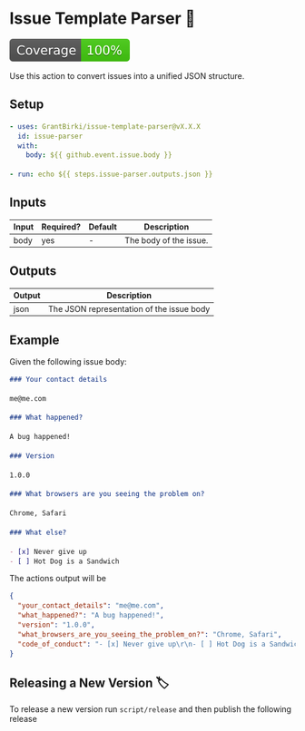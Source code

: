 # Issue Template Parser 📜

[![coverage](./badges/coverage.svg)](./badges/coverage.svg)

Use this action to convert issues into a unified JSON structure.

## Setup

```yaml
- uses: GrantBirki/issue-template-parser@vX.X.X
  id: issue-parser
  with:
    body: ${{ github.event.issue.body }}

- run: echo ${{ steps.issue-parser.outputs.json }}
```

## Inputs

| Input | Required? | Default | Description |
| ----- | --------- | ------- | ----------- |
| body | yes | - | The body of the issue. |

## Outputs

| Output | Description |
| ------ | ----------- |
| json | The JSON representation of the issue body |

## Example

Given the following issue body:

```md
### Your contact details

me@me.com

### What happened?

A bug happened!

### Version

1.0.0

### What browsers are you seeing the problem on?

Chrome, Safari

### What else?

- [x] Never give up
- [ ] Hot Dog is a Sandwich
```

The actions output will be

```json
{
  "your_contact_details": "me@me.com",
  "what_happened?": "A bug happened!",
  "version": "1.0.0",
  "what_browsers_are_you_seeing_the_problem_on?": "Chrome, Safari",
  "code_of_conduct": "- [x] Never give up\r\n- [ ] Hot Dog is a Sandwich"
}
```

## Releasing a New Version 🏷️

To release a new version run `script/release` and then publish the following release
